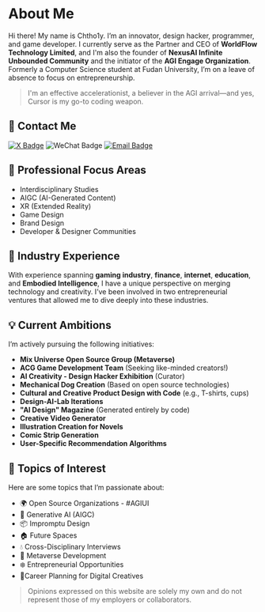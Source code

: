 # About Me

Hi there! My name is Chtho1y. I’m an innovator, design hacker, programmer, and game developer. I currently serve as the Partner and CEO of **WorldFlow Technology Limited**, and I'm also the founder of **NexusAI Infinite Unbounded Community** and the initiator of the **AGI Engage Organization**. Formerly a Computer Science student at Fudan University, I’m on a leave of absence to focus on entrepreneurship.

> I'm an effective accelerationist, a believer in the AGI arrival—and yes, Cursor is my go-to coding weapon.

## 🔗 Contact Me

[![X Badge](https://img.shields.io/badge/-agi%20engage-black?style=social&logo=x&logoColor=black&link=https%3A%2F%2Fx.com%2Fagi_engage)](https://x.com/agi_engage)
![WeChat Badge](https://img.shields.io/badge/Wechat-Chtho1y-green?style=social&logo=wechat&logoColor=green)
[![Email Badge](https://img.shields.io/badge/Email-love.code%40163.com-orange?style=social&logo=minutemailer&logoColor=3399cc)](mailto:love.code@163.com)

## 🚀 Professional Focus Areas

- Interdisciplinary Studies  
- AIGC (AI-Generated Content)  
- XR (Extended Reality)  
- Game Design  
- Brand Design  
- Developer & Designer Communities  

## 🌟 Industry Experience

With experience spanning **gaming industry**, **finance**, **internet**, **education**, and **Embodied Intelligence**, I have a unique perspective on merging technology and creativity. I’ve been involved in two entrepreneurial ventures that allowed me to dive deeply into these industries.

## 💡 Current Ambitions

I’m actively pursuing the following initiatives:

- **Mix Universe Open Source Group (Metaverse)**  
- **ACG Game Development Team** (Seeking like-minded creators!)  
- **AI Creativity - Design Hacker Exhibition** (Curator)  
- **Mechanical Dog Creation** (Based on open source technologies)  
- **Cultural and Creative Product Design with Code** (e.g., T-shirts, cups)   
- **Design-AI-Lab Iterations**  
- **"AI Design" Magazine** (Generated entirely by code)   
- **Creative Video Generator**  
- **Illustration Creation for Novels**  
- **Comic Strip Generation**  
- **User-Specific Recommendation Algorithms**  

## 💬 Topics of Interest

Here are some topics that I’m passionate about:

- 🌍 Open Source Organizations - #AGIUI  
- 🚀 Generative AI (AIGC)  
- 📦 Impromptu Design  
- 🏠 Future Spaces  
- 💧 Cross-Disciplinary Interviews  
- 🚗 Metaverse Development  
- ❄️ Entrepreneurial Opportunities  
- 🚩Career Planning for Digital Creatives  

> Opinions expressed on this website are solely my own and do not represent those of my employers or collaborators.
